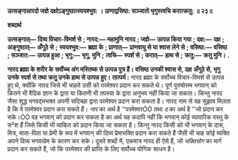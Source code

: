 **उत्सङ्गान्नारदो जज्ञे दक्षोऽङ्गुष्ठात्स्वयश्भुव: ।** **प्राणाद्वसिष्ठ: सञ्जातो भृगुस्त्वचि करात्क्रतु: ॥ २३॥** 

**शब्दार्थ** 

**उत्सङ्गात्—** **दिव्य विचार-विमर्श से** **; नारद:—** **महामुनि नारद** **; जज्ञे—** **उत्पन्न किया गया** **; दक्ष:—** **दक्ष** **; अङ्गुष्ठात्—** **अँगूठे से** **;** **स्वयश्भुव:—** **ब्रह्मा के** **; प्राणात्—** **प्राणवायु से या श्वास लेने से** **; वसिष्ठ:—** **वसिष्ठ** **; सञ्जात:—** **उत्पन्न हुआ** **; भृगु:—** **भृगु, मुनि** **;** **त्वचि—** **स्पर्श से** **; करात्—** **हाथ से** **; क्रतु:—** **क्रतु मुनि।** **.** 

**नारद ब्रह्मा के शरीर के सर्वोच्च अंग मस्तिष्क से उत्पन्न पुत्र हैं। वसिष्ठ उनकी श्वास से, दक्ष** **अँगूठे से, भृगु उनके स्पर्श से तथा क्रतु उनके हाथ से उत्पन्न हुए।** **तात्पर्य :** नारद ब्रह्मा के सर्वोच्च विचार-विमर्श से उत्पन्न हुए थे, क्योंकि नारद जिसे भी चाहते उसी को परमेश्वर प्रदान कर सकते थे। पूर्ण पुरुषोत्तम भगवान् को कितने भी वैदिक ज्ञान के द्वारा या कितनी भी तपस्या के द्वारा अनुभव नहीं किया जा सकता। किन्तु नारद जैसा शुद्ध भगवद्भभक्त अपनी सदिच्छा द्वारा परमेश्वर प्रदान करा सकता है। नारद नाम से यह सुझाव मिलता है कि वे परमेश्वर प्रदान करा सकते हैं। *नार* का अर्थ है ''परमेश्वरÓÓ तथा *द* का अर्थ है ''जो प्रदान कर सके।ÓÓ वह भगवान् को प्रदान कर सकता है का अर्थ यह कदापि नहीं कि भगवान् कोई व्यापारिक वस्तु के स²श हैं जिसे किसी भी व्यकि्त को प्रदान किया जा सकता है। किन्तु नारद किसी को भी भगवान् के दास, मित्र, माता-पिता या प्रेमी के रूप में भगवान् की दिव्य प्रेमाभक्ति प्रदान करा सकते हैं जैसी भी चाह कोई व्यक्ति अपने दिव्य भगवत्प्रेम के कारण कर सके। दूसरे शब्दों में, एकमात्र नारद ही ऐसे हैं, जो *भक्तियोग* का मार्ग प्रदान कर सकते हैं, जो कि परमेश्वर की प्राप्ति के लिए सर्वोच्च योगिक साधन है।  